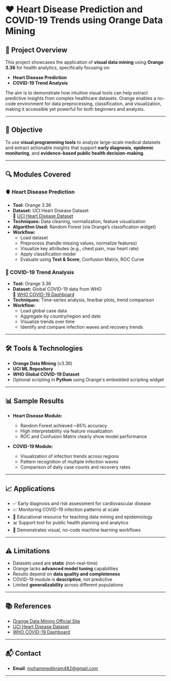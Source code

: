# ❤️ Heart Disease Prediction and COVID-19 Trends using Orange Data Mining

## 📌 Project Overview

This project showcases the application of **visual data mining** using **Orange 3.36** for health analytics, specifically focusing on:

- **Heart Disease Prediction**
- **COVID-19 Trend Analysis**

The aim is to demonstrate how intuitive visual tools can help extract predictive insights from complex healthcare datasets. Orange enables a no-code environment for data preprocessing, classification, and visualization, making it accessible yet powerful for both beginners and analysts.

---

## 🎯 Objective

To use **visual programming tools** to analyze large-scale medical datasets and extract actionable insights that support **early diagnosis**, **epidemic monitoring**, and **evidence-based public health decision-making**.

---

## 🔍 Modules Covered

### 🫀 Heart Disease Prediction

- **Tool:** Orange 3.36
- **Dataset:** UCI Heart Disease Dataset  
  🔗 [UCI Heart Disease Dataset](https://archive.ics.uci.edu/ml/datasets/Heart+Disease)
- **Techniques:** Data cleaning, normalization, feature visualization
- **Algorithm Used:** Random Forest (via Orange’s classification widget)
- **Workflow:**
  - Load dataset
  - Preprocess (handle missing values, normalize features)
  - Visualize key attributes (e.g., chest pain, max heart rate)
  - Apply classification model
  - Evaluate using **Test & Score**, Confusion Matrix, ROC Curve

### 🦠 COVID-19 Trend Analysis

- **Tool:** Orange 3.36
- **Dataset:** Global COVID-19 data from WHO  
  🔗 [WHO COVID-19 Dashboard](https://covid19.who.int/)
- **Techniques:** Time-series analysis, line/bar plots, trend comparison
- **Workflow:**
  - Load global case data
  - Aggregate by country/region and date
  - Visualize trends over time
  - Identify and compare infection waves and recovery trends

---

## 🛠️ Tools & Technologies

- **Orange Data Mining** (v3.36)
- **UCI ML Repository**
- **WHO Global COVID-19 Dataset**
- Optional scripting in **Python** using Orange's embedded scripting widget

---

## 📊 Sample Results

- **Heart Disease Module:**  
  - Random Forest achieved ~85% accuracy  
  - High interpretability via feature visualization  
  - ROC and Confusion Matrix clearly show model performance

- **COVID-19 Module:**  
  - Visualization of infection trends across regions  
  - Pattern recognition of multiple infection waves  
  - Comparison of daily case counts and recovery rates

---

## 📈 Applications

- ✅ Early diagnosis and risk assessment for cardiovascular disease
- 📈 Monitoring COVID-19 infection patterns at scale
- 🧠 Educational resource for teaching data mining and epidemiology
- 📊 Support tool for public health planning and analytics
- 🧪 Demonstrates visual, no-code machine learning workflows

---

## ⚠️ Limitations

- Datasets used are **static** (non-real-time)
- Orange lacks **advanced model tuning** capabilities
- Results depend on **data quality and completeness**
- COVID-19 module is **descriptive**, not predictive
- Limited **generalizability** across different populations

---

## 📚 References

- [Orange Data Mining Official Site](https://orangedatamining.com/)
- [UCI Heart Disease Dataset](https://archive.ics.uci.edu/ml/datasets/Heart+Disease)
- [WHO COVID-19 Dashboard](https://covid19.who.int/)

---

## 📬 Contact

- **Email**: mohammedikram482@gmail.com

---

